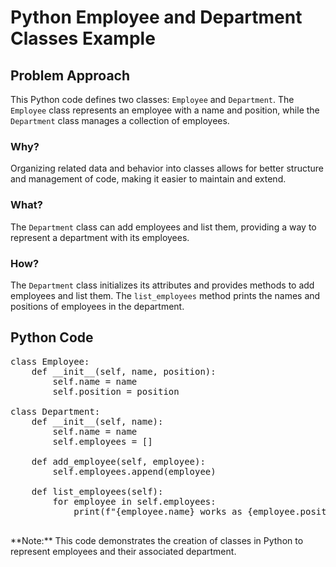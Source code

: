 # Python Employee and Department Classes Example

<div class="content">

## Problem Approach

This Python code defines two classes: `Employee` and `Department`. The `Employee` class represents an employee with a name and position, while the `Department` class manages a collection of employees.

### Why?

Organizing related data and behavior into classes allows for better structure and management of code, making it easier to maintain and extend.

### What?

The `Department` class can add employees and list them, providing a way to represent a department with its employees.

### How?

The `Department` class initializes its attributes and provides methods to add employees and list them. The `list_employees` method prints the names and positions of employees in the department.

</div>

## Python Code

<pre>class Employee:
    def __init__(self, name, position):
        self.name = name
        self.position = position

class Department:
    def __init__(self, name):
        self.name = name
        self.employees = []

    def add_employee(self, employee):
        self.employees.append(employee)

    def list_employees(self):
        for employee in self.employees:
            print(f"{employee.name} works as {employee.position} in {self.name}")
    </pre>

<div class="note">**Note:** This code demonstrates the creation of classes in Python to represent employees and their associated department.</div>